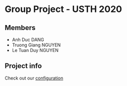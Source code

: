 # Group Project - USTH 2020

## Members
- Anh Duc DANG
- Truong Giang NGUYEN
- Le Tuan Duy NGUYEN

## Project info
Check out our [configuration](cfg/yolov4-custom.cfg)
